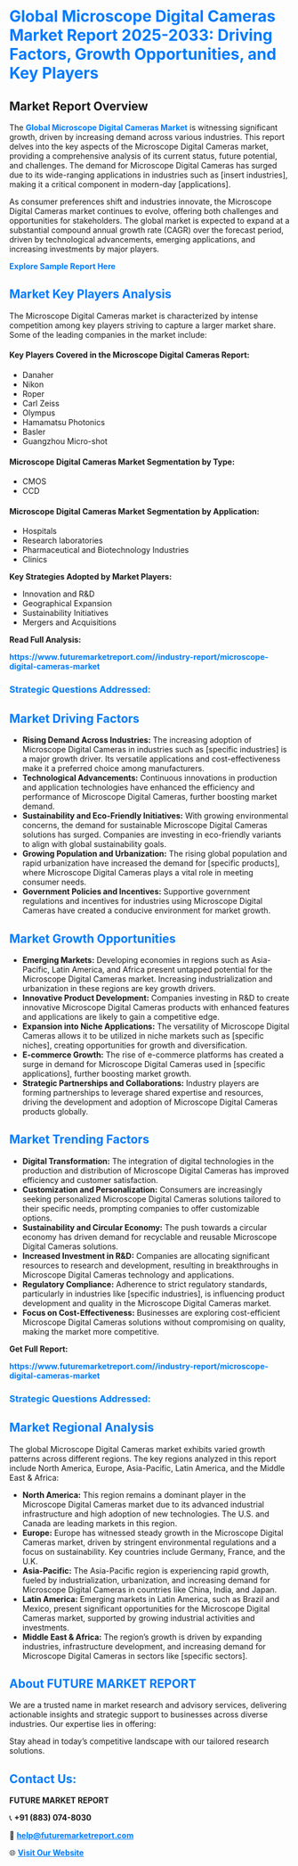 <h1 style="color: #007BFF;">Global Microscope Digital Cameras Market Report 2025-2033: Driving Factors, Growth Opportunities, and Key Players</h1>

<section id="overview">
<h2>Market Report Overview</h2>
<p>The <a href="https://www.futuremarketreport.com//industry-report/microscope-digital-cameras-market" style="color: #007BFF; text-decoration: none;"><strong>Global Microscope Digital Cameras Market</strong></a> is witnessing significant growth, driven by increasing demand across various industries. This report delves into the key aspects of the Microscope Digital Cameras market, providing a comprehensive analysis of its current status, future potential, and challenges. The demand for Microscope Digital Cameras has surged due to its wide-ranging applications in industries such as [insert industries], making it a critical component in modern-day [applications].</p>
<p>As consumer preferences shift and industries innovate, the Microscope Digital Cameras market continues to evolve, offering both challenges and opportunities for stakeholders. The global market is expected to expand at a substantial compound annual growth rate (CAGR) over the forecast period, driven by technological advancements, emerging applications, and increasing investments by major players.</p>
</section>

<section id="overview">
<p><a href="https://www.futuremarketreport.com//request-sample/reportId=52497" style="color: #007BFF; text-decoration: none;"><strong>Explore Sample Report Here</strong></a></p>
</section>

<section id="key-players">
<h2 style="color: #007BFF;">Market Key Players Analysis</h2>
<p>The Microscope Digital Cameras market is characterized by intense competition among key players striving to capture a larger market share. Some of the leading companies in the market include:</p>
<h4>Key Players Covered in the Microscope Digital Cameras Report:</h4>
<ul><li>Danaher</li><li>Nikon</li><li>Roper</li><li>Carl Zeiss</li><li>Olympus</li><li>Hamamatsu Photonics</li><li>Basler</li><li>Guangzhou Micro-shot</li></ul>
<h4>Microscope Digital Cameras Market Segmentation by Type:</h4>
<ul><li>CMOS</li><li>CCD</li></ul>

<h4>Microscope Digital Cameras Market Segmentation by Application:</h4>
<ul><li>Hospitals</li><li>Research laboratories</li><li>Pharmaceutical and Biotechnology Industries</li><li>Clinics</li></ul>
<p><strong>Key Strategies Adopted by Market Players:</strong></p>
<ul>
<li>Innovation and R&D</li>
<li>Geographical Expansion</li>
<li>Sustainability Initiatives</li>
<li>Mergers and Acquisitions</li>
</ul>
</section>

<section>
<p><strong>Read Full Analysis: </strong></p><a href="https://www.futuremarketreport.com//industry-report/microscope-digital-cameras-market" style="color: #007BFF; text-decoration: none;"><strong>https://www.futuremarketreport.com//industry-report/microscope-digital-cameras-market</strong></a>
<h3 style="color: #007BFF;">Strategic Questions Addressed:</h3>
</section>

<section id="driving-factors">
<h2 style="color: #007BFF;">Market Driving Factors</h2>
<ul>
<li><strong>Rising Demand Across Industries:</strong> The increasing adoption of Microscope Digital Cameras in industries such as [specific industries] is a major growth driver. Its versatile applications and cost-effectiveness make it a preferred choice among manufacturers.</li>
<li><strong>Technological Advancements:</strong> Continuous innovations in production and application technologies have enhanced the efficiency and performance of Microscope Digital Cameras, further boosting market demand.</li>
<li><strong>Sustainability and Eco-Friendly Initiatives:</strong> With growing environmental concerns, the demand for sustainable Microscope Digital Cameras solutions has surged. Companies are investing in eco-friendly variants to align with global sustainability goals.</li>
<li><strong>Growing Population and Urbanization:</strong> The rising global population and rapid urbanization have increased the demand for [specific products], where Microscope Digital Cameras plays a vital role in meeting consumer needs.</li>
<li><strong>Government Policies and Incentives:</strong> Supportive government regulations and incentives for industries using Microscope Digital Cameras have created a conducive environment for market growth.</li>
</ul>
</section>

<section id="growth-opportunities">
<h2 style="color: #007BFF;">Market Growth Opportunities</h2>
<ul>
<li><strong>Emerging Markets:</strong> Developing economies in regions such as Asia-Pacific, Latin America, and Africa present untapped potential for the Microscope Digital Cameras market. Increasing industrialization and urbanization in these regions are key growth drivers.</li>
<li><strong>Innovative Product Development:</strong> Companies investing in R&D to create innovative Microscope Digital Cameras products with enhanced features and applications are likely to gain a competitive edge.</li>
<li><strong>Expansion into Niche Applications:</strong> The versatility of Microscope Digital Cameras allows it to be utilized in niche markets such as [specific niches], creating opportunities for growth and diversification.</li>
<li><strong>E-commerce Growth:</strong> The rise of e-commerce platforms has created a surge in demand for Microscope Digital Cameras used in [specific applications], further boosting market growth.</li>
<li><strong>Strategic Partnerships and Collaborations:</strong> Industry players are forming partnerships to leverage shared expertise and resources, driving the development and adoption of Microscope Digital Cameras products globally.</li>
</ul>
</section>

<section id="trending-factors">
<h2 style="color: #007BFF;">Market Trending Factors</h2>
<ul>
<li><strong>Digital Transformation:</strong> The integration of digital technologies in the production and distribution of Microscope Digital Cameras has improved efficiency and customer satisfaction.</li>
<li><strong>Customization and Personalization:</strong> Consumers are increasingly seeking personalized Microscope Digital Cameras solutions tailored to their specific needs, prompting companies to offer customizable options.</li>
<li><strong>Sustainability and Circular Economy:</strong> The push towards a circular economy has driven demand for recyclable and reusable Microscope Digital Cameras solutions.</li>
<li><strong>Increased Investment in R&D:</strong> Companies are allocating significant resources to research and development, resulting in breakthroughs in Microscope Digital Cameras technology and applications.</li>
<li><strong>Regulatory Compliance:</strong> Adherence to strict regulatory standards, particularly in industries like [specific industries], is influencing product development and quality in the Microscope Digital Cameras market.</li>
<li><strong>Focus on Cost-Effectiveness:</strong> Businesses are exploring cost-efficient Microscope Digital Cameras solutions without compromising on quality, making the market more competitive.</li>
</ul>
</section>

<section>
<p><strong>Get Full Report: </strong></p><a href="https://www.futuremarketreport.com//industry-report/microscope-digital-cameras-market" style="color: #007BFF; text-decoration: none;"><strong>https://www.futuremarketreport.com//industry-report/microscope-digital-cameras-market</strong></a>
<h3 style="color: #007BFF;">Strategic Questions Addressed:</h3>
</section>


<section id="regional-analysis">
<h2 style="color: #007BFF;">Market Regional Analysis</h2>
<p>The global Microscope Digital Cameras market exhibits varied growth patterns across different regions. The key regions analyzed in this report include North America, Europe, Asia-Pacific, Latin America, and the Middle East & Africa:</p>
<ul>
<li><strong>North America:</strong> This region remains a dominant player in the Microscope Digital Cameras market due to its advanced industrial infrastructure and high adoption of new technologies. The U.S. and Canada are leading markets in this region.</li>
<li><strong>Europe:</strong> Europe has witnessed steady growth in the Microscope Digital Cameras market, driven by stringent environmental regulations and a focus on sustainability. Key countries include Germany, France, and the U.K.</li>
<li><strong>Asia-Pacific:</strong> The Asia-Pacific region is experiencing rapid growth, fueled by industrialization, urbanization, and increasing demand for Microscope Digital Cameras in countries like China, India, and Japan.</li>
<li><strong>Latin America:</strong> Emerging markets in Latin America, such as Brazil and Mexico, present significant opportunities for the Microscope Digital Cameras market, supported by growing industrial activities and investments.</li>
<li><strong>Middle East & Africa:</strong> The region’s growth is driven by expanding industries, infrastructure development, and increasing demand for Microscope Digital Cameras in sectors like [specific sectors].</li>
</ul>
</section>

<footer>
<h2 style="color: #007BFF;">About FUTURE MARKET REPORT</h2>
<p>We are a trusted name in market research and advisory services, delivering actionable insights and strategic support to businesses across diverse industries. Our expertise lies in offering:</p>

<p>Stay ahead in today’s competitive landscape with our tailored research solutions.</p>

<h2 style="color: #007BFF;">Contact Us:</h2>
<p><strong>FUTURE MARKET REPORT</strong></p>
<p>📞 <strong>+91 (883) 074-8030</strong></p>
<p>📧 <strong><a href="mailto:help@futuremarketreport.com" style="color: #007BFF;">help@futuremarketreport.com</a></strong></p>
<p>🌐 <strong><a href="https://www.futuremarketreport.com/" style="color: #007BFF;">Visit Our Website</a></strong></p>
</footer>